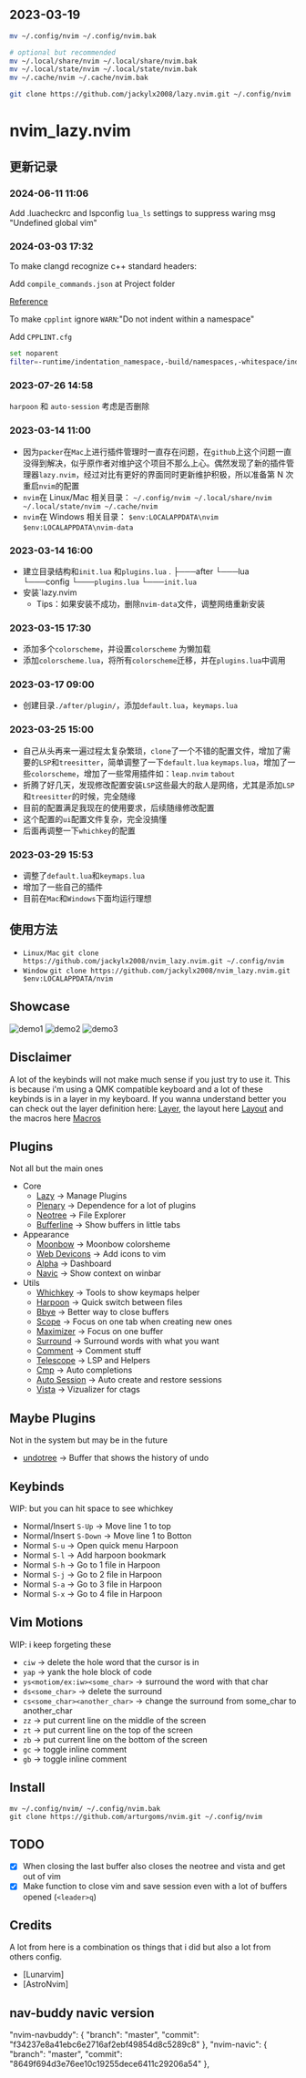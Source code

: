 ## 2023-03-19

```bash
mv ~/.config/nvim ~/.config/nvim.bak

# optional but recommended
mv ~/.local/share/nvim ~/.local/share/nvim.bak
mv ~/.local/state/nvim ~/.local/state/nvim.bak
mv ~/.cache/nvim ~/.cache/nvim.bak

git clone https://github.com/jackylx2008/lazy.nvim.git ~/.config/nvim
```

# nvim_lazy.nvim

## 更新记录

### 2024-06-11 11:06

Add .luacheckrc and lspconfig `lua_ls` settings to suppress waring msg "Undefined global vim"

### 2024-03-03 17:32

To make clangd recognize c++ standard headers:

Add `compile_commands.json` at Project folder

[Reference](https://www.reddit.com/r/neovim/comments/10f846v/how_to_configure_clangd_to_use_c17/)

To make `cpplint` ignore `WARN`:"Do not indent within a namespace"

Add `CPPLINT.cfg`

```bash
set noparent
filter=-runtime/indentation_namespace,-build/namespaces,-whitespace/indent,-legal/copyright

```

### 2023-07-26 14:58

`harpoon` 和 `auto-session` 考虑是否删除

### 2023-03-14 11:00

- 因为`packer`在`Mac`上进行插件管理时一直存在问题，在`github`上这个问题一直没得到解决，似乎原作者对维护这个项目不那么上心。偶然发现了新的插件管理器`lazy.nvim`，经过对比有更好的界面同时更新维护积极，所以准备第 N 次重启`nvim`的配置
- `nvim`在 Linux/Mac 相关目录：
  `~/.config/nvim ~/.local/share/nvim ~/.local/state/nvim ~/.cache/nvim`
- `nvim`在 Windows 相关目录：
  `$env:LOCALAPPDATA\nvim` `$env:LOCALAPPDATA\nvim-data`

### 2023-03-14 16:00

- 建立目录结构和`init.lua` 和`plugins.lua`
  .
  ├───after
  └───lua
  └───config
  └───`plugins.lua`
  └───`init.lua`
- 安装`lazy.nvim
  - Tips：如果安装不成功，删除`nvim-data`文件，调整网络重新安装

### 2023-03-15 17:30

- 添加多个`colorscheme`，并设置`colorscheme` 为懒加载
- 添加`colorscheme.lua`，将所有`colorscheme`迁移，并在`plugins.lua`中调用

### 2023-03-17 09:00

- 创建目录`./after/plugin/`，添加`default.lua`，`keymaps.lua`

### 2023-03-25 15:00

- 自己从头再来一遍过程太复杂繁琐，`clone`了一个不错的配置文件，增加了需要的`LSP`和`treesitter`，简单调整了一下`default.lua` `keymaps.lua`，增加了一些`colorscheme`，增加了一些常用插件如：`leap.nvim` `tabout`
- 折腾了好几天，发现修改配置安装`LSP`这些最大的敌人是网络，尤其是添加`LSP`和`treesitter`的时候，完全随缘
- 目前的配置满足我现在的使用要求，后续随缘修改配置
- 这个配置的`ui`配置文件复杂，完全没搞懂
- 后面再调整一下`whichkey`的配置

### 2023-03-29 15:53

- 调整了`default.lua`和`keymaps.lua`
- 增加了一些自己的插件
- 目前在`Mac`和`Windows`下面均运行理想

## 使用方法

- `Linux/Mac`
  `git clone https://github.com/jackylx2008/nvim_lazy.nvim.git ~/.config/nvim`
- `Window`
  `git clone https://github.com/jackylx2008/nvim_lazy.nvim.git $env:LOCALAPPDATA/nvim`

## Showcase

![demo1](https://github.com/arturgoms/nvim/blob/main/images/1.png)
![demo2](https://github.com/arturgoms/nvim/blob/main/images/2.png)
![demo3](https://github.com/arturgoms/nvim/blob/main/images/3.png)

## Disclaimer

A lot of the keybinds will not make much sense if you just try to use it. This is because i'm using a QMK compatible keyboard and a lot of these keybinds
is in a layer in my keyboard. If you wanna understand better you can check out the layer definition here: [Layer](https://github.com/arturgoms/keyboards/blob/main/src/qmk/keyboards/idobao/id75/keymaps/arturgoms/keymap.c), the layout here [Layout](https://github.com/arturgoms/keyboards/blob/main/src/qmk/users/arturgoms/definitions/keymap_blocks.h) and the macros here [Macros](https://github.com/arturgoms/keyboards/blob/e39ecd8037dd40efd1e9938310c34aa21b97ec80/src/qmk/users/arturgoms/features/macros.c#L328)

## Plugins

Not all but the main ones

- Core
  - [Lazy](https://github.com/folke/lazy.nvim) -> Manage Plugins
  - [Plenary](https://github.com/nvim-lua/plenary.nvim) -> Dependence for a lot of plugins
  - [Neotree](https://github.com/nvim-neo-tree/neo-tree.nvim) -> File Explorer
  - [Bufferline](https://github.com/akinsho/bufferline.nvim) -> Show buffers in little tabs
- Appearance
  - [Moonbow](https://github.com/arturgoms/moonbow.nvim) -> Moonbow colorsheme
  - [Web Devicons](https://github.com/kyazdani42/nvim-web-devicons) -> Add icons to vim
  - [Alpha](https://github.com/goolord/alpha-nvim) -> Dashboard
  - [Navic](https://github.com/SmiteshP/nvim-navic) -> Show context on winbar
- Utils
  - [Whichkey](https://github.com/folke/which-key.nvim) -> Tools to show keymaps helper
  - [Harpoon](https://github.com/ThePrimeagen/harpoon) -> Quick switch between files
  - [Bbye](https://github.com/moll/vim-bbye) -> Better way to close buffers
  - [Scope](https://github.com/tiagovla/scope.nvim) -> Focus on one tab when creating new ones
  - [Maximizer](https://github.com/szw/vim-maximizer) -> Focus on one buffer
  - [Surround](https://github.com/kylechui/nvim-surround) -> Surround words with what you want
  - [Comment](https://github.com/numToStr/Comment.nvim) -> Comment stuff
  - [Telescope](https://github.com/nvim-telescope/telescope.nvim) -> LSP and Helpers
  - [Cmp](https://github.com/hrsh7th/nvim-cmp) -> Auto completions
  - [Auto Session](https://github.com/rmagatti/auto-session) -> Auto create and restore sessions
  - [Vista](https://github.com/liuchengxu/vista.vim) -> Vizualizer for ctags

## Maybe Plugins

Not in the system but may be in the future

- [undotree](https://github.com/mbbill/undotree) -> Buffer that shows the history of undo

## Keybinds

WIP: but you can hit space to see whichkey

- Normal/Insert `S-Up` -> Move line 1 to top
- Normal/Insert `S-Down` -> Move line 1 to Botton
- Normal `S-u` -> Open quick menu Harpoon
- Normal `S-l` -> Add harpoon bookmark
- Normal `S-h` -> Go to 1 file in Harpoon
- Normal `S-j` -> Go to 2 file in Harpoon
- Normal `S-a` -> Go to 3 file in Harpoon
- Normal `S-x` -> Go to 4 file in Harpoon

## Vim Motions

WIP: i keep forgeting these

- `ciw` -> delete the hole word that the cursor is in
- `yap` -> yank the hole block of code
- `ys<motiom/ex:iw><some_char>` -> surround the word with that char
- `ds<some_char>` -> delete the surround
- `cs<some_char><another_char>` -> change the surround from some_char to another_char
- `zz` -> put current line on the middle of the screen
- `zt` -> put current line on the top of the screen
- `zb` -> put current line on the bottom of the screen
- `gc` -> toggle inline comment
- `gb` -> toggle inline comment

## Install

```shell
mv ~/.config/nvim/ ~/.config/nvim.bak
git clone https://github.com/arturgoms/nvim.git ~/.config/nvim
```

## TODO

- [x] When closing the last buffer also closes the neotree and vista and get out of vim
- [x] Make function to close vim and save session even with a lot of buffers opened (`<leader>q`)

## Credits

A lot from here is a combination os things that i did but also a lot from others config.

- [Lunarvim]
- [AstroNvim]

## nav-buddy navic version

  "nvim-navbuddy": { "branch": "master", "commit": "f34237e8a41ebc6e2716af2ebf49854d8c5289c8" },
  "nvim-navic": { "branch": "master", "commit": "8649f694d3e76ee10c19255dece6411c29206a54" },
